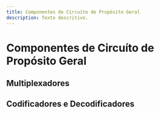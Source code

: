 ```yaml
---
title: Componentes de Circuíto de Propósito Geral
description: Texto descritivo.
---
```


# Componentes de Circuíto de Propósito Geral

## Multiplexadores

## Codificadores e Decodificadores
